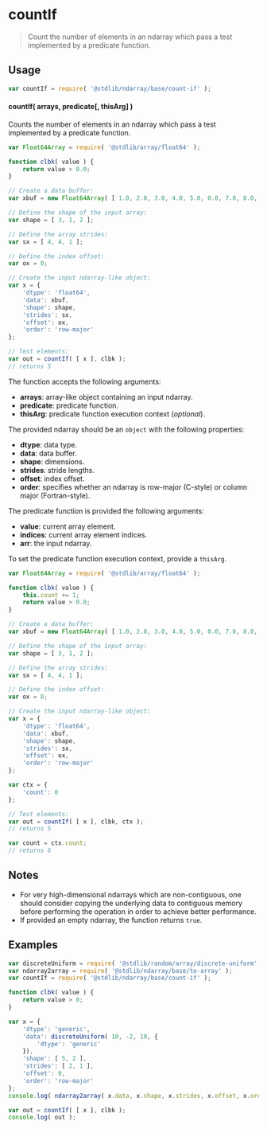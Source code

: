 <!--

@license Apache-2.0

Copyright (c) 2025 The Stdlib Authors.

Licensed under the Apache License, Version 2.0 (the "License");
you may not use this file except in compliance with the License.
You may obtain a copy of the License at

   http://www.apache.org/licenses/LICENSE-2.0

Unless required by applicable law or agreed to in writing, software
distributed under the License is distributed on an "AS IS" BASIS,
WITHOUT WARRANTIES OR CONDITIONS OF ANY KIND, either express or implied.
See the License for the specific language governing permissions and
limitations under the License.

-->

# countIf

> Count the number of elements in an ndarray which pass a test implemented by a predicate function.

<section class="intro">

</section>

<!-- /.intro -->

<section class="usage">

## Usage

```javascript
var countIf = require( '@stdlib/ndarray/base/count-if' );
```

#### countIf( arrays, predicate\[, thisArg] )

Counts the number of elements in an ndarray which pass a test implemented by a predicate function.

<!-- eslint-disable max-len -->

```javascript
var Float64Array = require( '@stdlib/array/float64' );

function clbk( value ) {
    return value > 0.0;
}

// Create a data buffer:
var xbuf = new Float64Array( [ 1.0, 2.0, 3.0, 4.0, 5.0, 0.0, 7.0, 8.0, 9.0, 10.0, 11.0, 12.0 ] );

// Define the shape of the input array:
var shape = [ 3, 1, 2 ];

// Define the array strides:
var sx = [ 4, 4, 1 ];

// Define the index offset:
var ox = 0;

// Create the input ndarray-like object:
var x = {
    'dtype': 'float64',
    'data': xbuf,
    'shape': shape,
    'strides': sx,
    'offset': ox,
    'order': 'row-major'
};

// Test elements:
var out = countIf( [ x ], clbk );
// returns 5
```

The function accepts the following arguments:

-   **arrays**: array-like object containing an input ndarray.
-   **predicate**: predicate function.
-   **thisArg**: predicate function execution context (_optional_).

The provided ndarray should be an `object` with the following properties:

-   **dtype**: data type.
-   **data**: data buffer.
-   **shape**: dimensions.
-   **strides**: stride lengths.
-   **offset**: index offset.
-   **order**: specifies whether an ndarray is row-major (C-style) or column major (Fortran-style).

The predicate function is provided the following arguments:

-   **value**: current array element.
-   **indices**: current array element indices.
-   **arr**: the input ndarray.

To set the predicate function execution context, provide a `thisArg`.

<!-- eslint-disable no-invalid-this, max-len -->

```javascript
var Float64Array = require( '@stdlib/array/float64' );

function clbk( value ) {
    this.count += 1;
    return value > 0.0;
}

// Create a data buffer:
var xbuf = new Float64Array( [ 1.0, 2.0, 3.0, 4.0, 5.0, 0.0, 7.0, 8.0, 9.0, 10.0, 11.0, 12.0 ] );

// Define the shape of the input array:
var shape = [ 3, 1, 2 ];

// Define the array strides:
var sx = [ 4, 4, 1 ];

// Define the index offset:
var ox = 0;

// Create the input ndarray-like object:
var x = {
    'dtype': 'float64',
    'data': xbuf,
    'shape': shape,
    'strides': sx,
    'offset': ox,
    'order': 'row-major'
};

var ctx = {
    'count': 0
};

// Test elements:
var out = countIf( [ x ], clbk, ctx );
// returns 5

var count = ctx.count;
// returns 6
```

</section>

<!-- /.usage -->

<section class="notes">

## Notes

-   For very high-dimensional ndarrays which are non-contiguous, one should consider copying the underlying data to contiguous memory before performing the operation in order to achieve better performance.
-   If provided an empty ndarray, the function returns `true`.

</section>

<!-- /.notes -->

<section class="examples">

## Examples

<!-- eslint no-undef: "error" -->

```javascript
var discreteUniform = require( '@stdlib/random/array/discrete-uniform' );
var ndarray2array = require( '@stdlib/ndarray/base/to-array' );
var countIf = require( '@stdlib/ndarray/base/count-if' );

function clbk( value ) {
    return value > 0;
}

var x = {
    'dtype': 'generic',
    'data': discreteUniform( 10, -2, 10, {
        'dtype': 'generic'
    }),
    'shape': [ 5, 2 ],
    'strides': [ 2, 1 ],
    'offset': 0,
    'order': 'row-major'
};
console.log( ndarray2array( x.data, x.shape, x.strides, x.offset, x.order ) );

var out = countIf( [ x ], clbk );
console.log( out );
```

</section>

<!-- /.examples -->

<!-- Section for related `stdlib` packages. Do not manually edit this section, as it is automatically populated. -->

<section class="related">

</section>

<!-- /.related -->

<section class="links">

</section>

<!-- /.links -->
